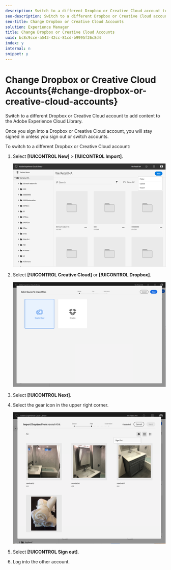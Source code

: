 ```yaml
---
description: Switch to a different Dropbox or Creative Cloud account to add content to the Adobe Experience Cloud Library.
seo-description: Switch to a different Dropbox or Creative Cloud account to add content to the Adobe Experience Cloud Library.
seo-title: Change Dropbox or Creative Cloud Accounts
solution: Experience Manager
title: Change Dropbox or Creative Cloud Accounts
uuid: bc8c9cce-a543-42cc-81cd-b9995f26c8d4
index: y
internal: n
snippet: y
---
```


# Change Dropbox or Creative Cloud Accounts{#change-dropbox-or-creative-cloud-accounts}

Switch to a different Dropbox or Creative Cloud account to add content to the Adobe Experience Cloud Library.

Once you sign into a Dropbox or Creative Cloud account, you will stay signed in unless you sign out or switch accounts.

To switch to a different Dropbox or Creative Cloud account:

1. Select **[!UICONTROL New]** > **[!UICONTROL Import]**.

   ![](assets/library_new_folder_upload.png)

1. Select **[!UICONTROL Creative Cloud]** or **[!UICONTROL Dropbox]**.

   ![](assets/library_import_cc.png)

1. Select **[!UICONTROL Next]**.
1. Select the gear icon in the upper right corner.

   ![](assets/library_switch_accounts.png)

1. Select **[!UICONTROL Sign out]**.
1. Log into the other account.

